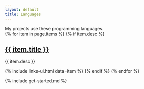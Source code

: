 ```yaml
---
layout: default
title: Languages
---
```


<section markdown="1">
My projects use these programming languages.
</section>

<section>
{% for item in page.items %}
  {% if item.desc %}
  <h1><a href="{{ item.url }}">{{ item.title }}</a></h1>

  <p>{{ item.desc }}</p>

  {% include links-ul.html data=item %}
  {% endif %}
{% endfor %}
</section>

<section markdown="1">
{% include get-started.md %}
</section>

<script>
  element = document.getElementById("language-menu");
  element.className += " active";
</script>

